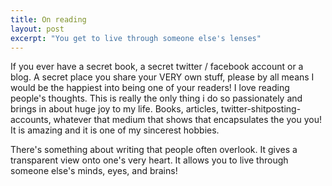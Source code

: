 ```yaml
---
title: On reading
layout: post
excerpt: "You get to live through someone else's lenses"
---
```


If you ever have a secret book, a secret twitter / facebook account or a blog. A secret place you share your VERY own stuff, please by all means I would be the happiest into being one of your readers! I love reading people's thoughts. This is really the only thing i do so passionately and brings in about huge joy to my life. Books, articles, twitter-shitposting-accounts, whatever that medium that shows that encapsulates the you you! It is amazing and it is one of my sincerest hobbies.


There's something about writing that people often overlook. It gives a transparent view onto one's very heart. It allows you to live through someone else's minds, eyes, and brains!
